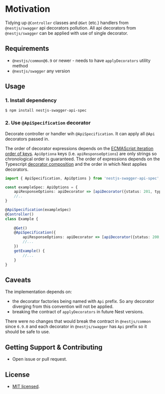 Motivation
===

Tidying up `@Controller` classes and `@Get` (etc.) handlers from `@nestjs/swagger` 
api decorators pollution. All api decorators from `@nestjs/swagger` can be applied with use of single decorator.


## Requirements

* `@nestjs/common@6.9` or newer - needs to have `applyDecorators` utility method
* `@nestjs/swagger` any version

## Usage

### 1. Install dependency

```
$ npm install nestjs-swagger-api-spec
```

### 2. Use `@ApiSpecification` decorator

Decorate controller or handler wih `@ApiSpecification`. It can apply all `@Api` decorators passed in. 

The order of decorator expressions depends on the [ECMAScript iteration order of keys](https://tc39.es/ecma262/#sec-ordinaryownpropertykeys). `ApiOptiona` keys (i.e. `apiResponseOptions`) are only strings so chronological order is guaranteed.
The order of expressions depends on the Typescript [decorator composition](https://www.typescriptlang.org/docs/handbook/decorators.html#decorator-composition) and the order in which Nest applies decorators.


```typescript
import { ApiSpecification, ApiOptions } from 'nestjs-swagger-api-spec';

const exampleSpec: ApiOptions = {
    apiResponseOptions: apiDecorator => [apiDecorator({status: 201, type: Number}), apiDecorator(...), ...],
    //..
}

@ApiSpecification(exampleSpec)
@Controller()
class Example {
    
    @Get()
    @ApiSpecification({
        apiResponseOptions: apiDecorator => [apiDecorator({status: 200, type: Number}), apiDecorator(...), ...]
        //...
    })
    getExample() {
        //...
    }
}
````

## Caveats

The implementation depends on:
- the decorator factories being named with `Api` prefix. So any decorator diverging from this convention will not be applied.
- breaking the contract of `applyDecorators` in future Nest versions.

There were no changes that would break the contract in `@nestjs/common` since `6.9.0` and each decorator in `@nestjs/swagger` has `Api` prefix
so it should be safe to use.

## Getting Support & Contributing

- Open issue or pull request.

## License

- [MIT licensed](LICENSE).
